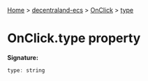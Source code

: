 [Home](./index) &gt; [decentraland-ecs](./decentraland-ecs.md) &gt; [OnClick](./decentraland-ecs.onclick.md) &gt; [type](./decentraland-ecs.onclick.type.md)

# OnClick.type property


**Signature:**
```javascript
type: string
```
